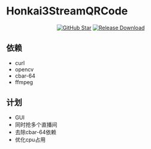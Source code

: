 # Honkai3StreamQRCode

<div align="center">

[![GitHub Star](https://img.shields.io/github/stars/Theresa-0328/Honkai3StreamQRCode?style=flat-square)](https://github.com/infstellar/genshin_impact_assistant/stargazers)
[![Release Download](https://img.shields.io/github/downloads/Theresa-0328/Honkai3StreamQRCode/total?style=flat-square)](https://github.com/infstellar/genshin_impact_assistant/releases/download/v0.3.0/GIA.Launcher.v0.3.0.7z)

</div>

## 依赖
- curl
- opencv
- cbar-64
- ffmpeg

## 计划
- GUI
- 同时抢多个直播间
- 去除cbar-64依赖
- 优化cpu占用